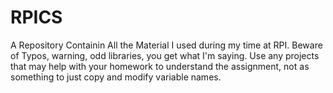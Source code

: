 # RPICS
A Repository Containin All the Material I used during my time at RPI. Beware of Typos, warning, odd libraries, you get what I'm saying. Use any projects that may help with your homework to understand the assignment, not as something to just copy and modify variable names.
